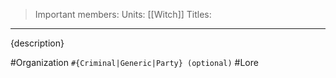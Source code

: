 >Important members:
>Units: [[Witch]]
>Titles:
---

{description}

#Organization `#{Criminal|Generic|Party} (optional)` #Lore